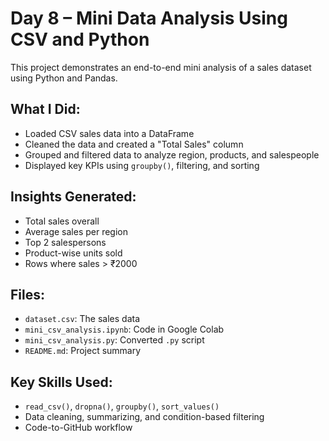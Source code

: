 # Day 8 – Mini Data Analysis Using CSV and Python
This project demonstrates an end-to-end mini analysis of a sales dataset using Python and Pandas.

## What I Did:
- Loaded CSV sales data into a DataFrame
- Cleaned the data and created a "Total Sales" column
- Grouped and filtered data to analyze region, products, and salespeople
- Displayed key KPIs using `groupby()`, filtering, and sorting

##  Insights Generated:
- Total sales overall
- Average sales per region
- Top 2 salespersons
- Product-wise units sold
- Rows where sales > ₹2000

## Files:
- `dataset.csv`: The sales data
- `mini_csv_analysis.ipynb`: Code in Google Colab
- `mini_csv_analysis.py`: Converted `.py` script
- `README.md`: Project summary

## Key Skills Used:
- `read_csv()`, `dropna()`, `groupby()`, `sort_values()`
- Data cleaning, summarizing, and condition-based filtering
- Code-to-GitHub workflow
